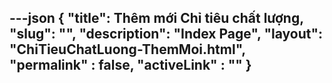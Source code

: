 ---json
{
    "title": Thêm mới Chỉ tiêu chất lượng,
    "slug": "",
    "description": "Index Page",
    "layout": "ChiTieuChatLuong-ThemMoi.html",
    "permalink" : false,
    "activeLink" : ""
}
---
